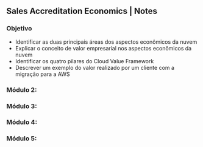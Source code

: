 ## Sales Accreditation Economics | Notes

### Objetivo

- Identificar as duas principais áreas dos aspectos econômicos da nuvem 
- Explicar o conceito de valor empresarial nos aspectos econômicos da nuvem 
- Identificar os quatro pilares do Cloud Value Framework
- Descrever um exemplo do valor realizado por um cliente com a migração para a AWS


### Módulo 2:  


### Módulo 3: 

### Módulo 4: 

### Módulo 5: